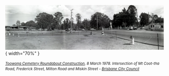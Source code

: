 ![](../assets/toowong-roundabout-construction-1978.jpg){ width="70%" }  

*<small>[Toowong Cemetery Roundabout Construction](https://library-brisbane.ent.sirsidynix.net.au/client/en_AU/search/asset/12265/0), 8 March 1978. Intersection of Mt Coot-tha Road, Frederick Street, Milton Road and Miskin Street - [Brisbane City Council](https://www.brisbane.qld.gov.au)</small>*
